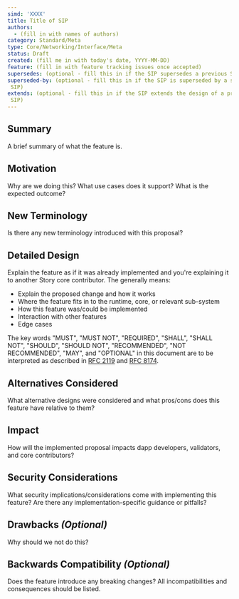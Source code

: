 ```yaml
---
simd: 'XXXX'
title: Title of SIP
authors:
  - (fill in with names of authors)
category: Standard/Meta
type: Core/Networking/Interface/Meta
status: Draft
created: (fill me in with today's date, YYYY-MM-DD)
feature: (fill in with feature tracking issues once accepted)
supersedes: (optional - fill this in if the SIP supersedes a previous SIP)
superseded-by: (optional - fill this in if the SIP is superseded by a subsequent
 SIP)
extends: (optional - fill this in if the SIP extends the design of a previous
 SIP)
---
```


## Summary

A brief summary of what the feature is.

## Motivation

Why are we doing this? What use cases does it support? What is the expected
outcome?

## New Terminology

Is there any new terminology introduced with this proposal?

## Detailed Design

Explain the feature as if it was already implemented and you're explaining it
to another Story core contributor. The generally means:

- Explain the proposed change and how it works
- Where the feature fits in to the runtime, core, or relevant sub-system
- How this feature was/could be implemented
- Interaction with other features
- Edge cases

The key words "MUST", "MUST NOT", "REQUIRED", "SHALL", "SHALL NOT", "SHOULD",
"SHOULD NOT", "RECOMMENDED", "NOT RECOMMENDED", "MAY", and "OPTIONAL" in this
document are to be interpreted as described in [RFC
2119](https://www.ietf.org/rfc/rfc2119.txt) and [RFC
8174](https://www.ietf.org/rfc/rfc8174.txt).

## Alternatives Considered

What alternative designs were considered and what pros/cons does this feature
have relative to them?

## Impact

How will the implemented proposal impacts dapp developers, validators, and core contributors?

## Security Considerations

What security implications/considerations come with implementing this feature?
Are there any implementation-specific guidance or pitfalls?

## Drawbacks *(Optional)*

Why should we not do this?

## Backwards Compatibility *(Optional)*

Does the feature introduce any breaking changes? All incompatibilities and
consequences should be listed.
